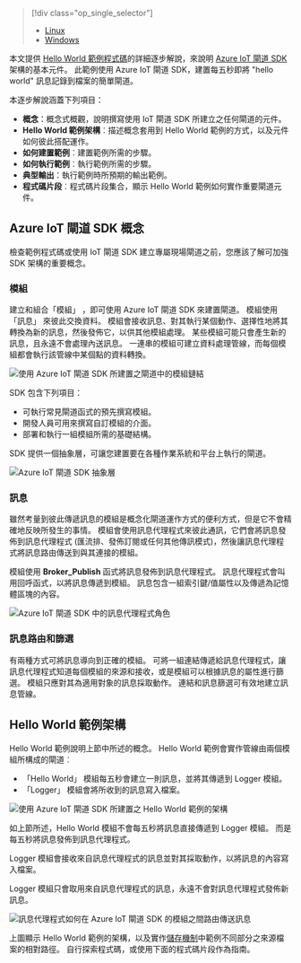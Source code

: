 > [!div class="op_single_selector"]
> * [Linux](../articles/iot-hub/iot-hub-linux-gateway-sdk-get-started.md)
> * [Windows](../articles/iot-hub/iot-hub-windows-gateway-sdk-get-started.md)
> 
> 

本文提供 [Hello World 範例程式碼][lnk-helloworld-sample]的詳細逐步解說，來說明 [Azure IoT 閘道 SDK][lnk-gateway-sdk] 架構的基本元件。 此範例使用 Azure IoT 閘道 SDK，建置每五秒即將 "hello world" 訊息記錄到檔案的簡單閘道。

本逐步解說涵蓋下列項目：

* **概念**：概念式概觀，說明撰寫使用 IoT 閘道 SDK 所建立之任何閘道的元件。  
* **Hello World 範例架構**︰描述概念套用到 Hello World 範例的方式，以及元件如何彼此搭配運作。
* **如何建置範例**︰建置範例所需的步驟。
* **如何執行範例**︰執行範例所需的步驟。 
* **典型輸出**：執行範例時所預期的輸出範例。
* **程式碼片段**︰程式碼片段集合，顯示 Hello World 範例如何實作重要閘道元件。

## <a name="azure-iot-gateway-sdk-concepts"></a>Azure IoT 閘道 SDK 概念
檢查範例程式碼或使用 IoT 閘道 SDK 建立專屬現場閘道之前，您應該了解可加強 SDK 架構的重要概念。

### <a name="modules"></a>模組
建立和組合「模組」 ，即可使用 Azure IoT 閘道 SDK 來建置閘道。 模組使用「訊息」  來彼此交換資料。 模組會接收訊息、對其執行某個動作、選擇性地將其轉換為新的訊息，然後發佈它，以供其他模組處理。 某些模組可能只會產生新的訊息，且永遠不會處理內送訊息。 一連串的模組可建立資料處理管線，而每個模組都會執行該管線中某個點的資料轉換。

![使用 Azure IoT 閘道 SDK 所建置之閘道中的模組鏈結][1]

SDK 包含下列項目：

* 可執行常見閘道函式的預先撰寫模組。
* 開發人員可用來撰寫自訂模組的介面。
* 部署和執行一組模組所需的基礎結構。

SDK 提供一個抽象層，可讓您建置要在各種作業系統和平台上執行的閘道。

![Azure IoT 閘道 SDK 抽象層][2]

### <a name="messages"></a>訊息
雖然考量到彼此傳遞訊息的模組是概念化閘道運作方式的便利方式，但是它不會精確地反映所發生的事情。 模組會使用訊息代理程式來彼此通訊，它們會將訊息發佈到訊息代理程式 (匯流排、發佈訂閱或任何其他傳訊模式)，然後讓訊息代理程式將訊息路由傳送到與其連接的模組。

模組使用 **Broker_Publish** 函式將訊息發佈到訊息代理程式。 訊息代理程式會叫用回呼函式，以將訊息傳遞到模組。 訊息包含一組索引鍵/值屬性以及傳遞為記憶體區塊的內容。

![Azure IoT 閘道 SDK 中的訊息代理程式角色][3]

### <a name="message-routing-and-filtering"></a>訊息路由和篩選
有兩種方式可將訊息導向到正確的模組。 可將一組連結傳遞給訊息代理程式，讓訊息代理程式知道每個模組的來源和接收，或是模組可以根據訊息的屬性進行篩選。 模組只應對其為適用對象的訊息採取動作。 連結和訊息篩選可有效地建立訊息管線。

## <a name="hello-world-sample-architecture"></a>Hello World 範例架構
Hello World 範例說明上節中所述的概念。 Hello World 範例會實作管線由兩個模組所構成的閘道︰

* 「Hello World」  模組每五秒會建立一則訊息，並將其傳遞到 Logger 模組。
* 「Logger」  模組會將所收到的訊息寫入檔案。

![使用 Azure IoT 閘道 SDK 所建置之 Hello World 範例的架構][4]

如上節所述，Hello World 模組不會每五秒將訊息直接傳遞到 Logger 模組。 而是每五秒將訊息發佈到訊息代理程式。

Logger 模組會接收來自訊息代理程式的訊息並對其採取動作，以將訊息的內容寫入檔案。

Logger 模組只會取用來自訊息代理程式的訊息，永遠不會對訊息代理程式發佈新訊息。

![訊息代理程式如何在 Azure IoT 閘道 SDK 的模組之間路由傳送訊息][5]

上圖顯示 Hello World 範例的架構，以及實作[儲存機制][lnk-gateway-sdk]中範例不同部分之來源檔案的相對路徑。 自行探索程式碼，或使用下面的程式碼片段作為指南。

<!-- Images -->
[1]: media/iot-hub-gateway-sdk-getstarted-selector/modules.png
[2]: media/iot-hub-gateway-sdk-getstarted-selector/modules_2.png
[3]: media/iot-hub-gateway-sdk-getstarted-selector/messages_1.png
[4]: media/iot-hub-gateway-sdk-getstarted-selector/high_level_architecture.png
[5]: media/iot-hub-gateway-sdk-getstarted-selector/detailed_architecture.png

<!-- Links -->
[lnk-helloworld-sample]: https://github.com/Azure/azure-iot-gateway-sdk/tree/master/samples/hello_world
[lnk-gateway-sdk]: https://github.com/Azure/azure-iot-gateway-sdk